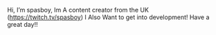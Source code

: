 Hi, I’m spasboy, Im A content creator from the UK (https://twitch.tv/spasboy) I Also
Want to get into development! Have a great day!!

<!---
spasboy1/spasboy1 is a ✨ special ✨ repository because its `README.md` (this file) appears on your GitHub profile.
You can click the Preview link to take a look at your changes.
--->
